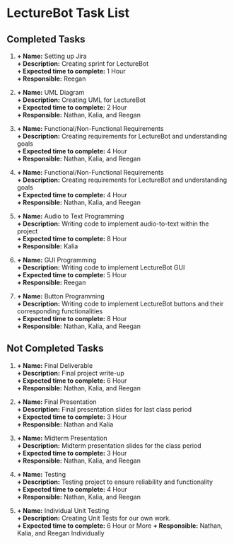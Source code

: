 # LectureBot Task List

## Completed Tasks
1.  **+ Name:** Setting up Jira  
    **+ Description:** Creating sprint for LectureBot  
    **+ Expected time to complete:** 1 Hour  
    **+ Responsible:** Reegan   

2.  **+ Name:** UML Diagram  
    **+ Description:** Creating UML for LectureBot  
    **+ Expected time to complete:** 2 Hour  
    **+ Responsible:** Nathan, Kalia, and Reegan   

3.  **+ Name:** Functional/Non-Functional Requirements  
    **+ Description:** Creating requirements for LectureBot and understanding goals   
    **+ Expected time to complete:** 4 Hour  
    **+ Responsible:** Nathan, Kalia, and Reegan   

4.  **+ Name:** Functional/Non-Functional Requirements  
    **+ Description:** Creating requirements for LectureBot and understanding goals  
    **+ Expected time to complete:** 4 Hour  
    **+ Responsible:** Nathan, Kalia, and Reegan   

5.  **+ Name:** Audio to Text Programming  
    **+ Description:** Writing code to implement audio-to-text within the project  
    **+ Expected time to complete:** 8 Hour  
    **+ Responsible:** Kalia  

6.  **+ Name:** GUI Programming  
    **+ Description:** Writing code to implement LectureBot GUI  
    **+ Expected time to complete:** 5 Hour  
    **+ Responsible:** Reegan  

7.  **+ Name:** Button Programming  
    **+ Description:** Writing code to implement LectureBot buttons and their corresponding functionalities  
    **+ Expected time to complete:** 8 Hour  
    **+ Responsible:** Nathan, Kalia, and Reegan  

## Not Completed Tasks

1.  **+ Name:** Final Deliverable  
    **+ Description:** Final project write-up  
    **+ Expected time to complete:** 6 Hour  
    **+ Responsible:** Nathan, Kalia, and Reegan   

2.  **+ Name:** Final Presentation  
    **+ Description:** Final presentation slides for last class period  
    **+ Expected time to complete:** 3 Hour  
    **+ Responsible:** Nathan and Kalia  

3.  **+ Name:** Midterm Presentation  
    **+ Description:** Midterm presentation slides for the class period  
    **+ Expected time to complete:** 3 Hour  
    **+ Responsible:** Nathan, Kalia, and Reegan  

4.  **+ Name:** Testing  
    **+ Description:** Testing project to ensure reliability and functionality  
    **+ Expected time to complete:** 4 Hour  
    **+ Responsible:** Nathan, Kalia, and Reegan

5.  **+ Name:** Individual Unit Testing  
    **+ Description:** Creating Unit Tests for our own work.  
    **+ Expected time to complete:** 6 Hour or More 
    **+ Responsible:** Nathan, Kalia, and Reegan Individually


